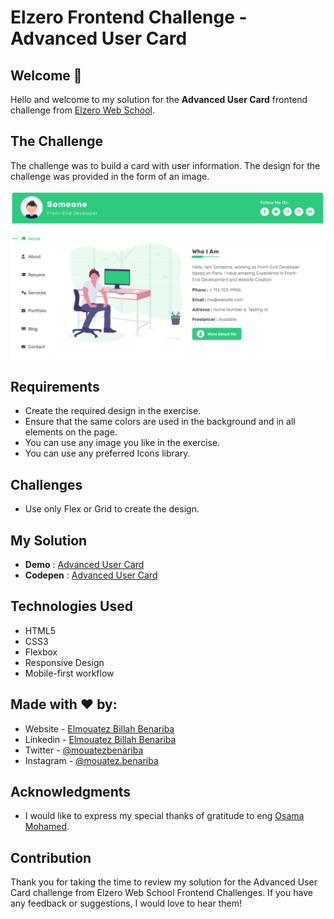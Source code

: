 # Elzero Frontend Challenge - Advanced User Card

## Welcome 👋

Hello and welcome to my solution for the **Advanced User Card** frontend challenge from [Elzero Web School](https://elzero.org/category/challenges/front-end-challenges/).

## The Challenge

The challenge was to build a card with user information. The design for the challenge was provided in the form of an image.

![Advanced User Card](images/challenge-screenshot.png)

## Requirements

- Create the required design in the exercise.
- Ensure that the same colors are used in the background and in all elements on the page.
- You can use any image you like in the exercise.
- You can use any preferred Icons library.

## Challenges

- Use only Flex or Grid to create the design.

## My Solution

- **Demo** : [Advanced User Card](https://mouatezbenariba.github.io/Elzero-Frontend-Challenges/advanced-user-card/)
- **Codepen** : [Advanced User Card](https://codepen.io/mouatezbenariba/pen/jOKajEB)

## Technologies Used

- HTML5
- CSS3
- Flexbox
- Responsive Design
- Mobile-first workflow

## Made with ❤ by:

- Website - [Elmouatez Billah Benariba](https://www.mouatezbenariba.me/)
- Linkedin - [Elmouatez Billah Benariba](https://www.linkedin.com/in/mouatezbenariba/)
- Twitter - [@mouatezbenariba](https://twitter.com/mouatezbenariba)
- Instagram - [@mouatez.benariba](https://www.instagram.com/mouatez.benariba/)

## Acknowledgments

- I would like to express my special thanks of gratitude to eng [Osama Mohamed](https://github.com/OsamaElzero).

## Contribution

Thank you for taking the time to review my solution for the Advanced User Card challenge from Elzero Web School Frontend Challenges. If you have any feedback or suggestions, I would love to hear them!
